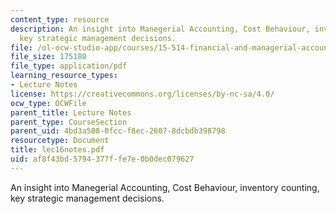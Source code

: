 ```yaml
---
content_type: resource
description: An insight into Manegerial Accounting, Cost Behaviour, inventory counting,
  key strategic management decisions.
file: /ol-ocw-studio-app/courses/15-514-financial-and-managerial-accounting-summer-2003/af8f43bd5794377ffe7e0b0dec079627_lec16notes.pdf
file_size: 175180
file_type: application/pdf
learning_resource_types:
- Lecture Notes
license: https://creativecommons.org/licenses/by-nc-sa/4.0/
ocw_type: OCWFile
parent_title: Lecture Notes
parent_type: CourseSection
parent_uid: 4bd3a508-0fcc-f8ec-2607-8dcbdb398798
resourcetype: Document
title: lec16notes.pdf
uid: af8f43bd-5794-377f-fe7e-0b0dec079627
---
```

An insight into Manegerial Accounting, Cost Behaviour, inventory counting, key strategic management decisions.